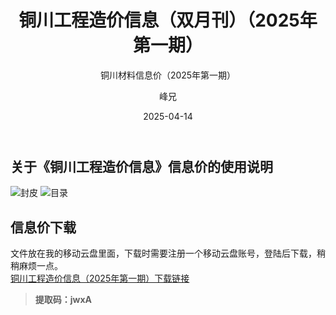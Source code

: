 ﻿---
layout:     post
title:      铜川工程造价信息（双月刊）（2025年第一期）
subtitle:   铜川材料信息价（2025年第一期）
date:       2025-04-14
author:     峰兄
header-img: img/the-first.png
catalog: true
tags:
- 材料信息价
- 铜川工程造价信息
- 铜川材料信息价
---
## 关于《铜川工程造价信息》信息价的使用说明 ##
![封皮][1]
![目录][2]

## 信息价下载 ##

文件放在我的移动云盘里面，下载时需要注册一个移动云盘账号，登陆后下载，稍稍麻烦一点。  
[铜川工程造价信息（2025年第一期）下载链接][3]



> **提取码：jwxA**


  [1]: https://pic1.imgdb.cn/item/67fcc1cc88c538a9b5d0ab69.jpg
  [2]: https://pic1.imgdb.cn/item/67fcc1dc88c538a9b5d0abb6.jpg
  [3]: https://caiyun.139.com/m/i?105CqSv0UWEKj